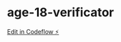 # age-18-verificator

[Edit in Codeflow ⚡️](https://stackblitz.com/~/github.com/gonzalote99/age-18-verificator)